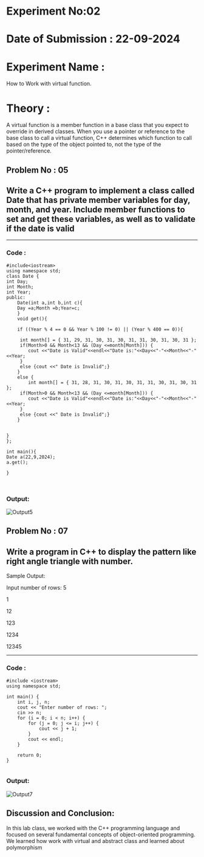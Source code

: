 # Experiment No:02
# Date of Submission : 22-09-2024
# Experiment Name :
How to Work with virtual function.
# Theory :
A virtual function is a member function in a base class that you expect to override in derived classes. When you use a pointer or reference to the base class to call a virtual function, C++ determines which function to call based on the type of the object pointed to, not the type of the pointer/reference.
## Problem No : 05
## Write a C++ program to implement a class called Date that has private member variables for day, month, and year. Include member functions to set and get these variables, as well as to validate if the date is valid

---

### Code :

```
#include<iostream>
using namespace std;
class Date {
int Day;
int Month;
int Year;
public:
    Date(int a,int b,int c){
    Day =a;Month =b;Year=c;
    }
    void get(){

    if ((Year % 4 == 0 && Year % 100 != 0) || (Year % 400 == 0)){

     int month[] = { 31, 29, 31, 30, 31, 30, 31, 31, 30, 31, 30, 31 };
     if(Month>0 && Month<13 && (Day <=month[Month])) {
        cout <<"Date is Valid"<<endl<<"Date is:"<<Day<<"-"<<Month<<"-"<<Year;
     }
     else {cout <<" Date is Invalid";}
    }
    else {
        int month[] = { 31, 28, 31, 30, 31, 30, 31, 31, 30, 31, 30, 31 };
     if(Month>0 && Month<13 && (Day <=month[Month])) {
        cout <<"Date is Valid"<<endl<<"Date is:"<<Day<<"-"<<Month<<"-"<<Year;
     }
     else {cout <<" Date is Invalid";}
    }


}
};

int main(){
Date a(22,9,2024);
a.get();

}



```

### Output:
![Output5](https://github.com/user-attachments/assets/26b12866-071d-4cf8-90f6-7de308c05e1e)

## Problem No : 07
## Write a program in C++ to display the pattern like right angle triangle with number.

Sample Output:

Input number of rows: 5

1

12

123

1234

12345

---

### Code :

```
#include <iostream>
using namespace std;

int main() {
    int i, j, n;
    cout << "Enter number of rows: ";
    cin >> n;
    for (i = 0; i < n; i++) {
        for (j = 0; j <= i; j++) {
            cout << j + 1;
        }
        cout << endl;
    }

    return 0;
}


```

### Output:
![Output7](https://github.com/user-attachments/assets/2123f549-dad9-427f-a652-2699760f4674)


## Discussion and Conclusion:
In this lab class, we worked with the C++ programming language and focused on several fundamental concepts of object-oriented programming. We learned how work with virtual and abstract class and learned about polymorphism





